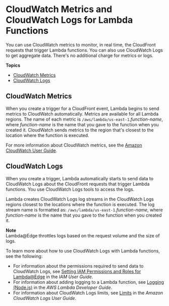 # CloudWatch Metrics and CloudWatch Logs for Lambda Functions<a name="lambda-cloudwatch-metrics-logging"></a>

You can use CloudWatch metrics to monitor, in real time, the CloudFront requests that trigger Lambda functions\. You can also use CloudWatch Logs to get aggregate data\. There's no additional charge for metrics or logs\.

**Topics**
+ [CloudWatch Metrics](#lambda-cloudwatch-metrics)
+ [CloudWatch Logs](#lambda-cloudwatch-logs)

## CloudWatch Metrics<a name="lambda-cloudwatch-metrics"></a>

When you create a trigger for a CloudFront event, Lambda begins to send metrics to CloudWatch automatically\. Metrics are available for all Lambda regions\. The name of each metric is `/aws/lambda/us-east-1`\.*function\-name*, where *function\-name* is the name that you gave to the function when you created it\. CloudWatch sends metrics to the region that's closest to the location where the function is executed\.

For more information about CloudWatch metrics, see the [Amazon CloudWatch User Guide](http://docs.aws.amazon.com/AmazonCloudWatch/latest/monitoring/)\.

## CloudWatch Logs<a name="lambda-cloudwatch-logs"></a>

When you create a trigger, Lambda automatically starts to send data to CloudWatch Logs about the CloudFront requests that trigger Lambda functions\. You use CloudWatch Logs tools to access the logs\.

Lambda creates CloudWatch Logs log streams in the CloudWatch Logs regions closest to the locations where the function is executed\. The log stream name is formatted as: `/aws/lambda/us-east-1`\.*function\-name*, where *function\-name* is the name that you gave to the function when you created it\. 

**Note**  
Lambda@Edge throttles logs based on the request volume and the size of logs\.

To learn more about how to use CloudWatch Logs with Lambda functions, see the following:
+ For information about the permissions required to send data to CloudWatch Logs, see [Setting IAM Permissions and Roles for Lambda@Edge](http://docs.aws.amazon.com/lambda/latest/dg/lambda-edge.html#lambda-edge-permissions) in the *IAM User Guide*\.
+ For information about adding logging to a Lambda function, see [Logging \(Node\.js\)](http://docs.aws.amazon.com/lambda/latest/dg/nodejs-prog-model-logging.html) in the *AWS Lambda Developer Guide*\. 
+ For information about CloudWatch Logs limits, see [Limits](http://docs.aws.amazon.com/AmazonCloudWatch/latest/logs/cloudwatch_limits_cwl.html) in the *Amazon CloudWatch Logs User Guide*\.